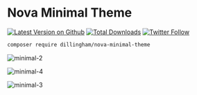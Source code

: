 # Nova Minimal Theme

[![Latest Version on Github](https://img.shields.io/github/release/dillingham/nova-minimal-theme.svg?style=flat-square)](https://packagist.org/packages/dillingham/nova-minimal-theme)
[![Total Downloads](https://img.shields.io/packagist/dt/dillingham/nova-minimal-theme.svg?style=flat-square)](https://packagist.org/packages/dillingham/nova-minimal-theme) [![Twitter Follow](https://img.shields.io/twitter/follow/dillinghammm?color=%231da1f1&label=Twitter&logo=%231da1f1&logoColor=%231da1f1&style=flat-square)](https://twitter.com/dillinghammm)
```bash
composer require dillingham/nova-minimal-theme
```
![minimal-2](https://user-images.githubusercontent.com/29180903/56855457-72a29c80-6915-11e9-8d25-f01d8e892c95.png)

![minimal-4](https://user-images.githubusercontent.com/29180903/56855460-77ffe700-6915-11e9-87ed-b64625787a67.png)

![minimal-3](https://user-images.githubusercontent.com/29180903/56855493-e2b12280-6915-11e9-86d1-38e1c0f709d0.png)
